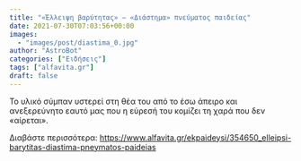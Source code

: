 ```yaml
---
title: "«Έλλειψη βαρύτητας» – «Διάστημα» πνεύματος παιδείας"
date: 2021-07-30T07:03:56+00:00
images:
  - "images/post/diastima_0.jpg"
author: "AstroBot"
categories: ["Ειδήσεις"]
tags: ["alfavita.gr"]
draft: false
---
```


Το υλικό σύμπαν υστερεί στη θέα του από το έσω άπειρο και ανεξερεύνητο εαυτό μας που η εύρεσή του κομίζει τη χαρά που δεν «αίρεται».

Διαβάστε περισσότερα: https://www.alfavita.gr/ekpaideysi/354650_elleipsi-barytitas-diastima-pneymatos-paideias
